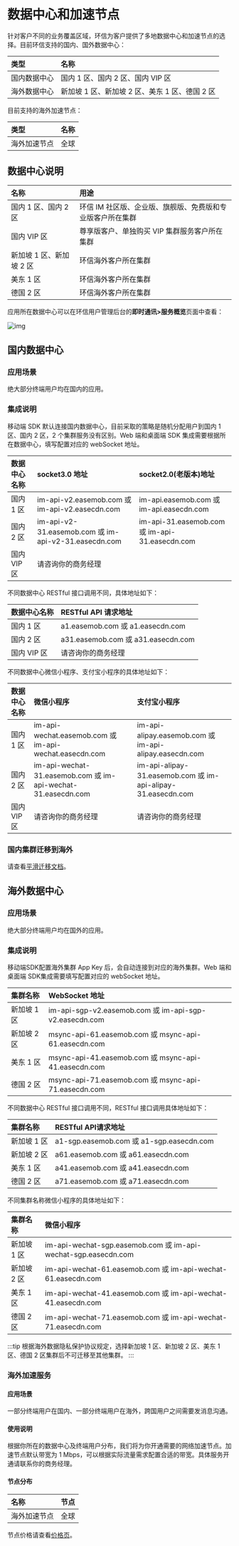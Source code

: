 # 数据中心和加速节点

针对客户不同的业务覆盖区域，环信为客户提供了多地数据中心和加速节点的选择。目前环信支持的国内、国外数据中心：

| 类型         | 名称                                            |
| :--------- | :----- |
| 国内数据中心 | 国内 1 区、国内 2 区、国内 VIP 区          |
| 海外数据中心 | 新加坡 1 区、新加坡 2 区、美东 1 区、德国 2 区 |

目前支持的海外加速节点：

| 类型         | 名称 |
| :--------- | :----- |
| 海外加速节点 | 全球 |

## 数据中心说明

| 名称                 | 用途                                        |
| :--------- | :----- |
| 国内 1 区、国内 2 区     | 环信 IM 社区版、企业版、旗舰版、免费版和专业版客户所在集群    |
| 国内 VIP 区            | 尊享版客户、单独购买 VIP 集群服务客户所在集群 |
| 新加坡 1 区、新加坡 2 区 | 环信海外客户所在集群                        |
| 美东 1 区              | 环信海外客户所在集群                        |
| 德国 2 区              | 环信海外客户所在集群                        |

应用所在数据中心可以在环信用户管理后台的**即时通讯>服务概览**页面中查看：

![img](/images/product/data_center.png)

## 国内数据中心

### 应用场景

绝大部分终端用户均在国内的应用。

### 集成说明

移动端 SDK 默认连接国内数据中心，目前采取的策略是随机分配用户到国内 1 区、国内 2 区，2 个集群服务没有区别。Web 端和桌面端 SDK 集成需要根据所在数据中心，填写配置对应的 webSocket 地址。

| 数据中心名称 | socket3.0 地址          | socket2.0(老版本)地址   |
| :--------- | :----- | :----- |
| 国内 1 区      | im-api-v2.easemob.com 或 im-api-v2.easecdn.com       | im-api.easemob.com 或 im-api.easecdn.com       |
| 国内 2 区      | im-api-v2-31.easemob.com 或 im-api-v2-31.easecdn.com | im-api-31.easemob.com 或 im-api-31.easecdn.com |
| 国内 VIP 区    | 请咨询你的商务经理                                   |                                                |

不同数据中心 RESTful 接口调用不同，具体地址如下：

| 数据中心名称 | RESTful API 请求地址                   |
| :--------- | :----- |
| 国内 1 区      | a1.easemob.com 或 a1.easecdn.com   |
| 国内 2 区      | a31.easemob.com 或 a31.easecdn.com |
| 国内 VIP 区    | 请咨询你的商务经理                 |

不同数据中心微信小程序、支付宝小程序的具体地址如下：

| 数据中心名称 | 微信小程序      | 支付宝小程序           |
| :--------- | :----- | :----- |
| 国内 1 区      | im-api-wechat.easemob.com 或 im-api-wechat.easecdn.com       | im-api-alipay.easemob.com 或 im-api-alipay.easecdn.com   |
| 国内 2 区      | im-api-wechat-31.easemob.com 或 im-api-wechat-31.easecdn.com | im-api-alipay-31.easemob.com 或 im-api-alipay-31.easecdn.com |
| 国内 VIP 区    | 请咨询你的商务经理   | 请咨询你的商务经理                                                          |

### 国内集群迁移到海外

请查看[平滑迁移文档](/product/solution_common/migrate_to_easemob.html)。

## 海外数据中心

### 应用场景

绝大部分终端用户均在国外的应用。

### 集成说明

移动端SDK配置海外集群 App Key 后，会自动连接到对应的海外集群。Web 端和桌面端 SDK集成需要填写配置对应的 webSocket 地址。

| 集群名称  | WebSocket 地址                                          |
| :--------- | :----- |
| 新加坡 1 区 | im-api-sgp-v2.easemob.com 或 im-api-sgp-v2.easecdn.com |
| 新加坡 2 区 | msync-api-61.easemob.com 或 msync-api-61.easecdn.com   |
| 美东 1 区   | msync-api-41.easemob.com 或 msync-api-41.easecdn.com   |
| 德国 2 区   | msync-api-71.easemob.com 或 msync-api-71.easecdn.com   |

不同数据中心 RESTful 接口调用不同，RESTful 接口调用具体地址如下：

| 集群名称  | RESTful API请求地址                         |
| :--------- | :----- |
| 新加坡 1 区 | a1-sgp.easemob.com 或 a1-sgp.easecdn.com |
| 新加坡 2 区 | a61.easemob.com 或 a61.easecdn.com       |
| 美东 1 区   | a41.easemob.com 或 a41.easecdn.com       |
| 德国 2 区   | a71.easemob.com 或 a71.easecdn.com       |

不同集群名称微信小程序的具体地址如下：

| 集群名称  | 微信小程序                                                   |
| :--------- | :----- |
| 新加坡 1 区 | im-api-wechat-sgp.easemob.com 或 im-api-wechat-sgp.easecdn.com |
| 新加坡 2 区 | im-api-wechat-61.easemob.com 或 im-api-wechat-61.easecdn.com |
| 美东 1 区   | im-api-wechat-41.easemob.com 或 im-api-wechat-41.easecdn.com |
| 德国 2 区   | im-api-wechat-71.easemob.com 或 im-api-wechat-71.easecdn.com |

:::tip
根据海外数据隐私保护协议规定，选择新加坡 1 区、新加坡 2 区、美东 1 区、德国 2 区集群后不可迁移至其他集群。
:::

### 海外加速服务

#### 应用场景

一部分终端用户在国内、一部分终端用户在海外，跨国用户之间需要发消息沟通。

#### 使用说明

根据你所在的数据中心及终端用户分布，我们将为你开通需要的网络加速节点。加速节点默认带宽为 1 Mbps，可以根据实际流量需求配置合适的带宽。具体服务开通请联系你的商务经理。

#### 节点分布

| 名称         | 节点 |
| :--------- | :----- |
| 海外加速节点 | 全球 |

节点价格请查看[价格页](https://www.easemob.com/pricing/im)。